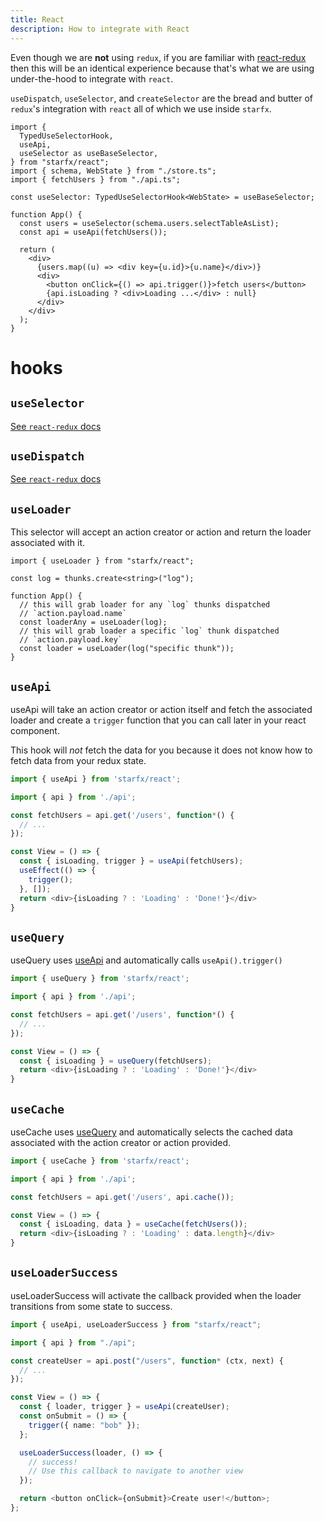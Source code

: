 ```yaml
---
title: React
description: How to integrate with React
---
```


Even though we are **not** using `redux`, if you are familiar with
[react-redux](https://react-redux.js.org) then this will be an identical
experience because that's what we are using under-the-hood to integrate with
`react`.

`useDispatch`, `useSelector`, and `createSelector` are the bread and butter of
`redux`'s integration with `react` all of which we use inside `starfx`.

```tsx
import {
  TypedUseSelectorHook,
  useApi,
  useSelector as useBaseSelector,
} from "starfx/react";
import { schema, WebState } from "./store.ts";
import { fetchUsers } from "./api.ts";

const useSelector: TypedUseSelectorHook<WebState> = useBaseSelector;

function App() {
  const users = useSelector(schema.users.selectTableAsList);
  const api = useApi(fetchUsers());

  return (
    <div>
      {users.map((u) => <div key={u.id}>{u.name}</div>)}
      <div>
        <button onClick={() => api.trigger()}>fetch users</button>
        {api.isLoading ? <div>Loading ...</div> : null}
      </div>
    </div>
  );
}
```

# hooks

## `useSelector`

[See `react-redux` docs](https://react-redux.js.org/api/hooks#useselector)

## `useDispatch`

[See `react-redux` docs](https://react-redux.js.org/api/hooks#usedispatch)

## `useLoader`

This selector will accept an action creator or action and return the loader
associated with it.

```tsx
import { useLoader } from "starfx/react";

const log = thunks.create<string>("log");

function App() {
  // this will grab loader for any `log` thunks dispatched
  // `action.payload.name`
  const loaderAny = useLoader(log);
  // this will grab loader a specific `log` thunk dispatched
  // `action.payload.key`
  const loader = useLoader(log("specific thunk"));
}
```

## `useApi`

useApi will take an action creator or action itself and fetch the associated
loader and create a `trigger` function that you can call later in your react
component.

This hook will _not_ fetch the data for you because it does not know how to
fetch data from your redux state.

```ts
import { useApi } from 'starfx/react';

import { api } from './api';

const fetchUsers = api.get('/users', function*() {
  // ...
});

const View = () => {
  const { isLoading, trigger } = useApi(fetchUsers);
  useEffect(() => {
    trigger();
  }, []);
  return <div>{isLoading ? : 'Loading' : 'Done!'}</div>
}
```

## `useQuery`

useQuery uses [useApi](#useapi) and automatically calls `useApi().trigger()`

```ts
import { useQuery } from 'starfx/react';

import { api } from './api';

const fetchUsers = api.get('/users', function*() {
  // ...
});

const View = () => {
  const { isLoading } = useQuery(fetchUsers);
  return <div>{isLoading ? : 'Loading' : 'Done!'}</div>
}
```

## `useCache`

useCache uses [useQuery](#usequery) and automatically selects the cached data
associated with the action creator or action provided.

```ts
import { useCache } from 'starfx/react';

import { api } from './api';

const fetchUsers = api.get('/users', api.cache());

const View = () => {
  const { isLoading, data } = useCache(fetchUsers());
  return <div>{isLoading ? : 'Loading' : data.length}</div>
}
```

## `useLoaderSuccess`

useLoaderSuccess will activate the callback provided when the loader transitions
from some state to success.

```ts
import { useApi, useLoaderSuccess } from "starfx/react";

import { api } from "./api";

const createUser = api.post("/users", function* (ctx, next) {
  // ...
});

const View = () => {
  const { loader, trigger } = useApi(createUser);
  const onSubmit = () => {
    trigger({ name: "bob" });
  };

  useLoaderSuccess(loader, () => {
    // success!
    // Use this callback to navigate to another view
  });

  return <button onClick={onSubmit}>Create user!</button>;
};
```
